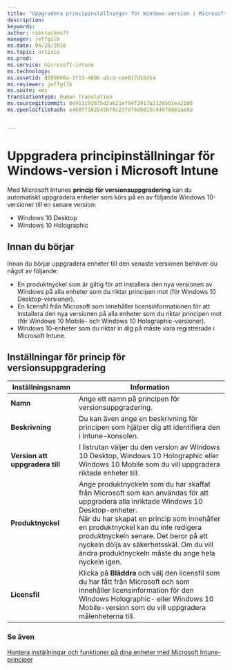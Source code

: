 ```yaml
---
title: "Uppgradera principinställningar för Windows-version | Microsoft Intune"
description: 
keywords: 
author: robstackmsft
manager: jeffgilb
ms.date: 04/28/2016
ms.topic: article
ms.prod: 
ms.service: microsoft-intune
ms.technology: 
ms.assetid: 8589866a-3f13-489b-a5cd-cee017d16d54
ms.reviewer: jeffgilb
ms.suite: ems
translationtype: Human Translation
ms.sourcegitcommit: 8e911193075d2a621ef94f2917b2126501ea2100
ms.openlocfilehash: e468ff102b45bf0c23fd76d8d15c44978861ae8a


---
```


# Uppgradera principinställningar för Windows-version i Microsoft Intune
Med Microsoft Intunes **princip för versionsuppgradering** kan du automatiskt uppgradera enheter som körs på en av följande Windows 10-versioner till en senare version:
* Windows 10 Desktop
* Windows 10 Holographic

## Innan du börjar
Innan du börjar uppgradera enheter till den senaste versionen behöver du något av följande:
* En produktnyckel som är giltig för att installera den nya versionen av Windows på alla enheter som du riktar principen mot (för Windows 10 Desktop-versioner).
* En licensfil från Microsoft som innehåller licensinformationen för att installera den nya versionen på alla enheter som du riktar principen mot (för Windows 10 Mobile- och Windows 10 Holographic-versioner).
* Windows 10-enheter som du riktar in dig på måste vara registrerade i Microsoft Intune.

## Inställningar för princip för versionsuppgradering

|Inställningsnamn|Information|
|-|-|
|**Namn**|Ange ett namn på principen för versionsuppgradering.|
|**Beskrivning**|Du kan även ange en beskrivning för principen som hjälper dig att identifiera den i Intune-konsolen.
|**Version att uppgradera till**|I listrutan väljer du den version av Windows 10 Desktop, Windows 10 Holographic eller Windows 10 Mobile som du vill uppgradera riktade enheter till.
|**Produktnyckel**|Ange produktnyckeln som du har skaffat från Microsoft som kan användas för att uppgradera alla inriktade Windows 10 Desktop-enheter.<br>När du har skapat en princip som innehåller en produktnyckel kan du inte redigera produktnyckeln senare. Det beror på att nyckeln döljs av säkerhetsskäl. Om du vill ändra produktnyckeln måste du ange hela nyckeln igen.
|**Licensfil**|Klicka på **Bläddra** och välj den licensfil som du har fått från Microsoft och som innehåller licensinformation för den Windows Holographic- eller Windows 10 Mobile-version som du vill uppgradera målenheterna till.

### Se även
[Hantera inställningar och funktioner på dina enheter med Microsoft Intune-principer](manage-settings-and-features-on-your-devices-with-microsoft-intune-policies.md)


<!--HONumber=Jun16_HO4-->


